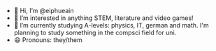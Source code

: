 - 👋 Hi, I’m @eiphueain
- 👀 I’m interested in anything STEM, literature and video games!
- 🌱 I’m currently studying A-levels: physics, IT, german and math. I'm planning to study something in the compsci field for uni. 
- 😄 Pronouns: they/them

<!---
eiphueain/eiphueain is a ✨ special ✨ repository because its `README.md` (this file) appears on your GitHub profile.
You can click the Preview link to take a look at your changes.
--->
